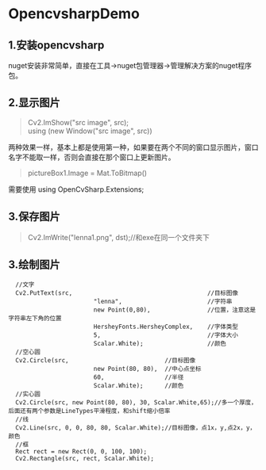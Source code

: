# OpencvsharpDemo
## 1.安装opencvsharp
nuget安装非常简单，直接在工具->nuget包管理器->管理解决方案的nuget程序包。
## 2.显示图片
> Cv2.ImShow("src image", src);<br>
using (new Window("src image", src))<br>

两种效果一样，基本上都是使用第一种，如果要在两个不同的窗口显示图片，窗口名字不能取一样，否则会直接在那个窗口上更新图片。
> pictureBox1.Image = Mat.ToBitmap()

需要使用 using OpenCvSharp.Extensions;
## 3.保存图片
> Cv2.ImWrite("lenna1.png", dst);//和exe在同一个文件夹下
## 3.绘制图片
<pre><code>  //文字
  Cv2.PutText(src,                                      //目标图像
                        "lenna",                        //字符串
                        new Point(0,80),                //位置，注意这是字符串左下角的位置
                        HersheyFonts.HersheyComplex,    //字体类型
                        5,                              //字体大小
                        Scalar.White);                  //颜色
  //空心圆
  Cv2.Circle(src,                           //目标图像
                        new Point(80, 80),  //中心点坐标
                        60,                 //半径
                        Scalar.White);      //颜色
  //实心圆
  Cv2.Circle(src, new Point(80, 80), 30, Scalar.White,65);//多一个厚度，后面还有两个参数是LineTypes平滑程度，和shift缩小倍率
  //线
  Cv2.Line(src, 0, 0, 80, 80, Scalar.White);//目标图像，点1x，y,点2x，y，颜色
  //框
  Rect rect = new Rect(0, 0, 100, 100);
  Cv2.Rectangle(src, rect, Scalar.White);
</code></pre>


                        
